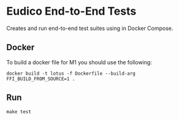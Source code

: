 # Eudico End-to-End Tests
Creates and run end-to-end test suites using in Docker Compose.

## Docker

To build a docker file for M1 you should use the following:
```shell
docker build -t lotus -f Dockerfile --build-arg FFI_BUILD_FROM_SOURCE=1 .
```

## Run

```shell
make test
```